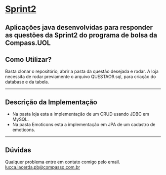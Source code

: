 # [Sprint2](https://github.com/LacerdaLucca/Sprint2.git)

Aplicações java desenvolvidas para responder as questões da Sprint2 do programa de bolsa da Compass.UOL
-----

## Como Utilizar?
Basta clonar o repositório, abrir a pasta da questão desejada e rodar. A loja necessita de rodar previamente o arquivo QUESTAO9.sql, para criação do database e da tabela.

-----
## Descrição da Implementação
* Na pasta loja esta a implementação de um CRUD usando JDBC em MySQL.
* Na pasta Emoticons esta a implementação em JPA de um cadastro de emoticons.
-----

## Dúvidas

Qualquer problema entre em contato comigo pelo email. lucca.lacerda.pb@compasso.com.br
